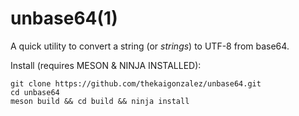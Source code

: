 # unbase64(1)

A quick utility to convert a string (or *strings*) to UTF-8 from base64.

Install (requires MESON & NINJA INSTALLED):

```
git clone https://github.com/thekaigonzalez/unbase64.git
cd unbase64
meson build && cd build && ninja install
```
